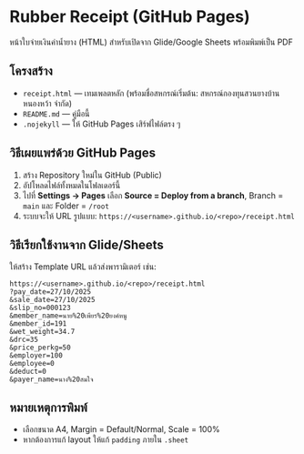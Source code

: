 
# Rubber Receipt (GitHub Pages)

หน้าใบจ่ายเงินค่าน้ำยาง (HTML) สำหรับเปิดจาก Glide/Google Sheets พร้อมพิมพ์เป็น PDF

## โครงสร้าง
- `receipt.html` — เทมเพลตหลัก (พร้อมชื่อสหกรณ์เริ่มต้น: สหกรณ์กองทุนสวนยางบ้านหนองหว้า จำกัด)
- `README.md` — คู่มือนี้
- `.nojekyll` — ให้ GitHub Pages เสิร์ฟไฟล์ตรง ๆ

## วิธีเผยแพร่ด้วย GitHub Pages
1) สร้าง Repository ใหม่ใน GitHub (Public)
2) อัปโหลดไฟล์ทั้งหมดในโฟลเดอร์นี้
3) ไปที่ **Settings → Pages** เลือก **Source = Deploy from a branch**, Branch = `main` และ Folder = `/root`
4) ระบบจะให้ URL รูปแบบ: `https://<username>.github.io/<repo>/receipt.html`

## วิธีเรียกใช้งานจาก Glide/Sheets
ให้สร้าง Template URL แล้วส่งพารามิเตอร์ เช่น:

```
https://<username>.github.io/<repo>/receipt.html
?pay_date=27/10/2025
&sale_date=27/10/2025
&slip_no=000123
&member_name=นาย%20เพียร%20ยงค์หนู
&member_id=191
&wet_weight=34.7
&drc=35
&price_perkg=50
&employer=100
&employee=0
&deduct=0
&payer_name=นาง%20สมใจ
```

## หมายเหตุการพิมพ์
- เลือกขนาด A4, Margin = Default/Normal, Scale = 100%
- หากต้องการแก้ layout ให้แก้ `padding` ภายใน `.sheet`
